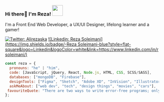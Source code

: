 ### Hi there👋 I'm Reza! <img src="https://media.tenor.com/images/316f182eb99062d7c07c64ff5bb84412/tenor.gif" width="35px">

I'm a Front End Web Developer, a UX/UI Designer, lifelong learner and a gamer!

[![Twitter: Alirezaska](https://img.shields.io/twitter/follow/Alirezaska?style=social)](https://twitter.com/Alirezaska)
[![Linkedin: Reza Soleimani](https://img.shields.io/badge/-Reza Soleimani-blue?style=flat-square&logo=Linkedin&logoColor=white&link=https://www.linkedin.com/in/rsoleimani/)](https://www.linkedin.com/in/rsoleimani/)

```javascript
const reza = {
  pronouns: "he" | "him",
  code: [JavaScript, jQuery, React, Node.js, HTML, CSS, SCSS/SASS],
  databases: ["mongoDB", "Firebase"],
  designTools: ["Figma", "Sketch", "Adobe XD", "InVision", "Illustrator"],
  askMeAbout: ["web dev", "tech", "design things", "movies", "cars"],
 favouriteQuote: "There are two ways to write error-free programs; only the third one works"
};
```

<!--
**rezaska/rezaska** is a ✨ _special_ ✨ repository because its `README.md` (this file) appears on your GitHub profile.

Here are some ideas to get you started:

- 🔭 I’m currently working on ...
- 🌱 I’m currently learning ...
- 👯 I’m looking to collaborate on ...
- 🤔 I’m looking for help with ...
- 💬 Ask me about ...
- 📫 How to reach me: ...
- 😄 Pronouns: ...
- ⚡ Fun fact: ...
-->
